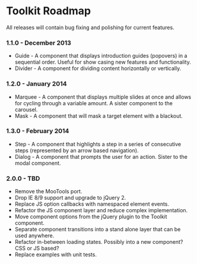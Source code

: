 # Toolkit Roadmap #

All releases will contain bug fixing and polishing for current features.

### 1.1.0 - December 2013 ###
* Guide - A component that displays introduction guides (popovers) in a sequential order. Useful for show casing new features and functionality.
* Divider - A component for dividing content horizontally or vertically.

### 1.2.0 - January 2014 ###
* Marquee - A component that displays multiple slides at once and allows for cycling through a variable amount. A sister component to the carousel.
* Mask - A component that will mask a target element with a blackout.

### 1.3.0 - February 2014 ###
* Step - A component that highlights a step in a series of consecutive steps (represented by an arrow based navigation).
* Dialog - A component that prompts the user for an action. Sister to the modal component.

### 2.0.0 - TBD ###
* Remove the MooTools port.
* Drop IE 8/9 support and upgrade to jQuery 2.
* Replace JS option callbacks with namespaced element events.
* Refactor the JS component layer and reduce complex implementation.
* Move component options from the jQuery plugin to the Toolkit component.
* Separate component transitions into a stand alone layer that can be used anywhere.
* Refactor in-between loading states. Possibly into a new component? CSS or JS based?
* Replace examples with unit tests.